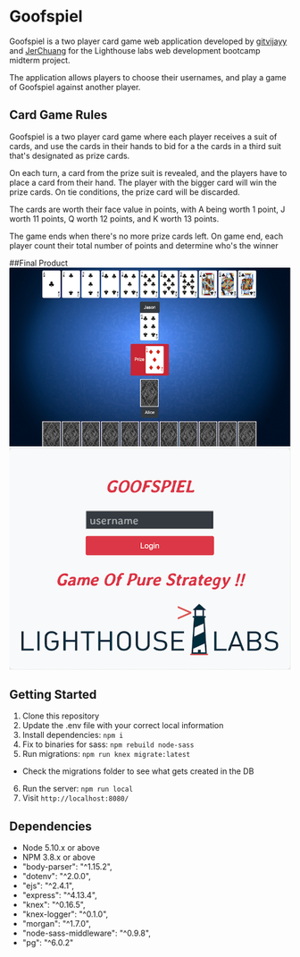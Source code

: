 # Goofspiel

Goofspiel is a two player card game web application developed by [gitvijayy](https://github.com/gitvijayy) and [JerChuang](https://github.com/JerChuang) for the Lighthouse labs web development bootcamp midterm project. 

The application allows players to choose their usernames, and play a game of Goofspiel against another player.


## Card Game Rules
Goofspiel is a two player card game where each player receives a suit of cards, and use the cards in their hands to bid for a the cards in a third suit that's designated as prize cards.

On each turn, a card from the prize suit is revealed, and the players have to place a card from their hand. The player with the bigger card will win the prize cards. On tie conditions, the prize card will be discarded.

The cards are worth their face value in points, with A being worth 1 point, J worth 11 points, Q worth 12 points, and K worth 13 points.

The game ends when there's no more prize cards left. On game end, each player count their total number of points and determine who's the winner

##Final Product
!["Login page"](https://github.com/gitvijayy/Goofspiel/blob/master/public/images/gameplay.png)
!["Gameplay"](https://github.com/gitvijayy/Goofspiel/blob/master/public/images/login.png)


## Getting Started

1. Clone this repository
2. Update the .env file with your correct local information
3. Install dependencies: `npm i`
4. Fix to binaries for sass: `npm rebuild node-sass`
5. Run migrations: `npm run knex migrate:latest`
  - Check the migrations folder to see what gets created in the DB
6. Run the server: `npm run local`
7. Visit `http://localhost:8080/`

## Dependencies

- Node 5.10.x or above
- NPM 3.8.x or above
- "body-parser": "^1.15.2",
- "dotenv": "^2.0.0",
- "ejs": "^2.4.1",
- "express": "^4.13.4",
- "knex": "^0.16.5",
- "knex-logger": "^0.1.0",
- "morgan": "^1.7.0",
- "node-sass-middleware": "^0.9.8",
- "pg": "^6.0.2"
